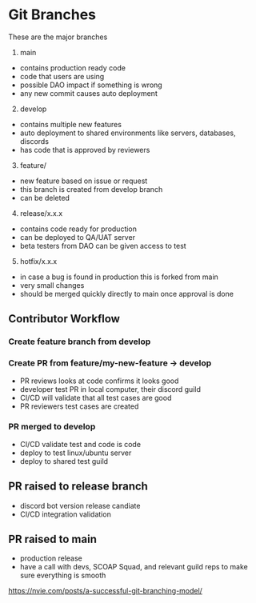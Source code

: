 # Git Branches
These are the major branches
1. main
 - contains production ready code
 - code that users are using  
 - possible DAO impact if something is wrong
 - any new commit causes auto deployment
2. develop
 - contains multiple new features
 - auto deployment to shared environments like servers, databases, discords
 - has code that is approved by reviewers
3. feature/
 - new feature based on issue or request
 - this branch is created from develop branch
 - can be deleted 
4. release/x.x.x
 - contains code ready for production
 - can be deployed to QA/UAT server
 - beta testers from DAO can be given access to test
5. hotfix/x.x.x
 - in case a bug is found in production this is forked from main
 - very small changes
 - should be merged quickly directly to main once approval is done

## Contributor Workflow  

### Create feature branch from develop  

### Create PR from feature/my-new-feature -> develop  
 - PR reviews looks at code confirms it looks good  
 - developer test PR in local computer, their discord guild  
 - CI/CD will validate that all test cases are good  
 - PR reviewers test cases are created  

### PR merged to develop  
 - CI/CD validate test and code is code  
 - deploy to test linux/ubuntu server  
 - deploy to shared test guild  

## PR raised to release branch  
 - discord bot version release candiate  
 - CI/CD integration validation  

## PR raised to main  
 - production release  
 - have a call with devs, SCOAP Squad, and relevant guild reps to make sure everything is smooth  


https://nvie.com/posts/a-successful-git-branching-model/